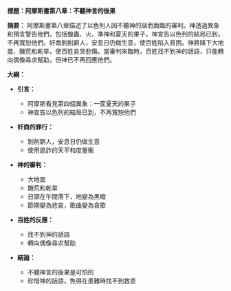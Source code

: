 **標題：阿摩斯書第八章：不聽神言的後果**

**摘要：**
阿摩斯書第八章描述了以色列人因不聽神的話而面臨的審判。神透過異象和預言警告他們，包括蝗蟲、火、準神和夏天的果子。神宣告以色列的結局已到，不再寬恕他們。奸商剝削窮人，安息日仍做生意，使百姓陷入貧困。神將降下大地震、饑荒和乾旱，使百姓哀哭悲傷。當審判來臨時，百姓找不到神的話語，只能轉向偶像尋求幫助，但神已不再回應他們。

**大綱：**

* **引言：**
    * 阿摩斯看見第四個異象：一筐夏天的果子
    * 神宣告以色列的結局已到，不再寬恕他們

* **奸商的罪行：**
    * 剝削窮人，安息日仍做生意
    * 使用詭詐的天平和度量衡

* **神的審判：**
    * 大地震
    * 饑荒和乾旱
    * 日頭在午間落下，地變為黑暗
    * 節期變為悲哀，歌曲變為哀歌

* **百姓的反應：**
    * 找不到神的話語
    * 轉向偶像尋求幫助

* **結論：**
    * 不聽神言的後果是可怕的
    * 珍惜神的話語，免得在患難時找不到救恩
